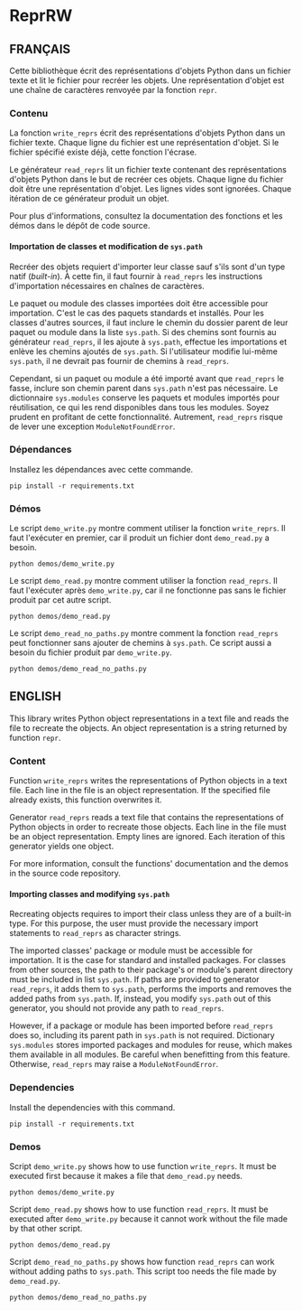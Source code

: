# ReprRW

## FRANÇAIS

Cette bibliothèque écrit des représentations d'objets Python dans un fichier
texte et lit le fichier pour recréer les objets. Une représentation d'objet
est une chaîne de caractères renvoyée par la fonction `repr`.

### Contenu

La fonction `write_reprs` écrit des représentations d'objets Python dans un
fichier texte. Chaque ligne du fichier est une représentation d'objet. Si le
fichier spécifié existe déjà, cette fonction l'écrase.

Le générateur `read_reprs` lit un fichier texte contenant des représentations
d'objets Python dans le but de recréer ces objets. Chaque ligne du fichier doit
être une représentation d'objet. Les lignes vides sont ignorées. Chaque
itération de ce générateur produit un objet.

Pour plus d'informations, consultez la documentation des fonctions et les démos
dans le dépôt de code source.

#### Importation de classes et modification de `sys.path`

Recréer des objets requiert d'importer leur classe sauf s'ils sont d'un type
natif (*built-in*). À cette fin, il faut fournir à `read_reprs` les
instructions d'importation nécessaires en chaînes de caractères.

Le paquet ou module des classes importées doit être accessible pour
importation. C'est le cas des paquets standards et installés. Pour les classes
d'autres sources, il faut inclure le chemin du dossier parent de leur paquet ou
module dans la liste `sys.path`. Si des chemins sont fournis au générateur
`read_reprs`, il les ajoute à `sys.path`, effectue les importations et enlève
les chemins ajoutés de `sys.path`. Si l'utilisateur modifie lui-même
`sys.path`, il ne devrait pas fournir de chemins à `read_reprs`.

Cependant, si un paquet ou module a été importé avant que `read_reprs` le
fasse, inclure son chemin parent dans `sys.path` n'est pas nécessaire. Le
dictionnaire `sys.modules` conserve les paquets et modules importés pour
réutilisation, ce qui les rend disponibles dans tous les modules. Soyez prudent
en profitant de cette fonctionnalité. Autrement, `read_reprs` risque de lever
une exception `ModuleNotFoundError`.

### Dépendances

Installez les dépendances avec cette commande.
```
pip install -r requirements.txt
```

### Démos

Le script `demo_write.py` montre comment utiliser la fonction `write_reprs`. Il
faut l'exécuter en premier, car il produit un fichier dont `demo_read.py` a
besoin.

```
python demos/demo_write.py
```

Le script `demo_read.py` montre comment utiliser la fonction `read_reprs`. Il
faut l'exécuter après `demo_write.py`, car il ne fonctionne pas sans le fichier
produit par cet autre script.

```
python demos/demo_read.py
```

Le script `demo_read_no_paths.py` montre comment la fonction `read_reprs` peut
fonctionner sans ajouter de chemins à `sys.path`. Ce script aussi a besoin du
fichier produit par `demo_write.py`.

```
python demos/demo_read_no_paths.py
```

## ENGLISH

This library writes Python object representations in a text file and reads the
file to recreate the objects. An object representation is a string returned by
function `repr`.

### Content

Function `write_reprs` writes the representations of Python objects in a text
file. Each line in the file is an object representation. If the specified file
already exists, this function overwrites it.

Generator `read_reprs` reads a text file that contains the representations of
Python objects in order to recreate those objects. Each line in the file must
be an object representation. Empty lines are ignored. Each iteration of this
generator yields one object.

For more information, consult the functions' documentation and the demos in the
source code repository.

#### Importing classes and modifying `sys.path`

Recreating objects requires to import their class unless they are of a built-in
type. For this purpose, the user must provide the necessary import statements
to `read_reprs` as character strings.

The imported classes' package or module must be accessible for importation. It
is the case for standard and installed packages. For classes from other
sources, the path to their package's or module's parent directory must be
included in list `sys.path`. If paths are provided to generator `read_reprs`,
it adds them to `sys.path`, performs the imports and removes the added paths
from `sys.path`. If, instead, you modify `sys.path` out of this generator, you
should not provide any path to `read_reprs`.

However, if a package or module has been imported before `read_reprs` does so,
including its parent path in `sys.path` is not required. Dictionary
`sys.modules` stores imported packages and modules for reuse, which makes them
available in all modules. Be careful when benefitting from this feature.
Otherwise, `read_reprs` may raise a `ModuleNotFoundError`.

### Dependencies

Install the dependencies with this command.
```
pip install -r requirements.txt
```

### Demos

Script `demo_write.py` shows how to use function `write_reprs`. It must be
executed first because it makes a file that `demo_read.py` needs.

```
python demos/demo_write.py
```

Script `demo_read.py` shows how to use function `read_reprs`. It must be
executed after `demo_write.py` because it cannot work without the file made by
that other script.

```
python demos/demo_read.py
```

Script `demo_read_no_paths.py` shows how function `read_reprs` can work without
adding paths to `sys.path`. This script too needs the file made by `demo_read.py`.

```
python demos/demo_read_no_paths.py
```
